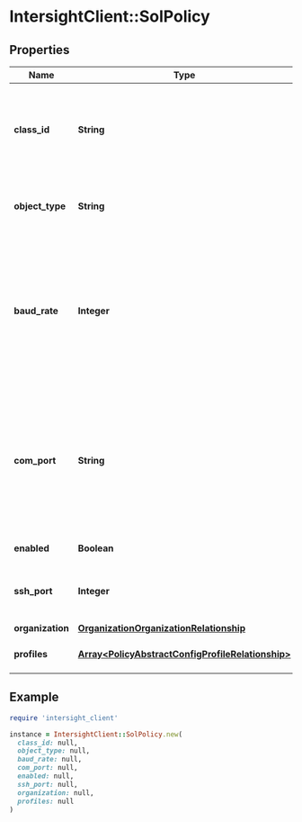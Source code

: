 # IntersightClient::SolPolicy

## Properties

| Name | Type | Description | Notes |
| ---- | ---- | ----------- | ----- |
| **class_id** | **String** | The fully-qualified name of the instantiated, concrete type. This property is used as a discriminator to identify the type of the payload when marshaling and unmarshaling data. | [default to &#39;sol.Policy&#39;] |
| **object_type** | **String** | The fully-qualified name of the instantiated, concrete type. The value should be the same as the &#39;ClassId&#39; property. | [default to &#39;sol.Policy&#39;] |
| **baud_rate** | **Integer** | Baud Rate used for Serial Over LAN communication. * &#x60;9600&#x60; - Use baud rate 9600 for communication. * &#x60;19200&#x60; - Use baud rate 19200 for communication. * &#x60;38400&#x60; - Use baud rate 38400 for communication. * &#x60;57600&#x60; - Use baud rate 57600 for communication. * &#x60;115200&#x60; - Use baud rate 115200 for communication. | [optional][default to BAUD_RATE::N9600] |
| **com_port** | **String** | Serial port through which the system routes Serial Over LAN communication. This field is available only on some Cisco UCS C-Series servers. If it is unavailable, the server uses COM port 0 by default. * &#x60;com0&#x60; - Use serial port com0 for communication. * &#x60;com1&#x60; - Use serial port com1 for communication. | [optional][default to &#39;com0&#39;] |
| **enabled** | **Boolean** | State of Serial Over LAN service on the endpoint. | [optional][default to true] |
| **ssh_port** | **Integer** | SSH port used to access Serial Over LAN directly. Enables bypassing Cisco IMC shell to provide direct access to Serial Over LAN. | [optional][default to 2400] |
| **organization** | [**OrganizationOrganizationRelationship**](OrganizationOrganizationRelationship.md) |  | [optional] |
| **profiles** | [**Array&lt;PolicyAbstractConfigProfileRelationship&gt;**](PolicyAbstractConfigProfileRelationship.md) | An array of relationships to policyAbstractConfigProfile resources. | [optional] |

## Example

```ruby
require 'intersight_client'

instance = IntersightClient::SolPolicy.new(
  class_id: null,
  object_type: null,
  baud_rate: null,
  com_port: null,
  enabled: null,
  ssh_port: null,
  organization: null,
  profiles: null
)
```

